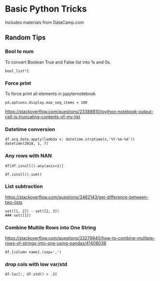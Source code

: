 # Basic Python Tricks

Includes materials from DataCamp.com 

## Random Tips
### Bool to num
To convert Boolean True and False list into 1s and 0s.

```
bool_list*1
```
### Force print
To force print all elements in jupyternotebook 

```
pd.options.display.max_seq_items = 100
```

https://stackoverflow.com/questions/23388810/ipython-notebook-output-cell-is-truncating-contents-of-my-list

### Datetime conversion 
```
df.acq_date.apply(lambda x: datetime.strptime(x,'%Y-%m-%d'))
datetime(2018, 1, 7)
```

### Any rows with NAN
```
df[df.isnull().any(axis=1)]

df.isnull().sum()
```

### List subtraction 
https://stackoverflow.com/questions/3462143/get-difference-between-two-lists

```
set([1, 2]) - set([2, 3])
### set([1]) 
```

### Combine Multile Rows into One String

https://stackoverflow.com/questions/33279940/how-to-combine-multiple-rows-of-strings-into-one-using-pandas/41408038

```
df.[column name].(sep=',')
```

### drop cols with low var/std
```
df.loc[:, df.std() > .3]
```
